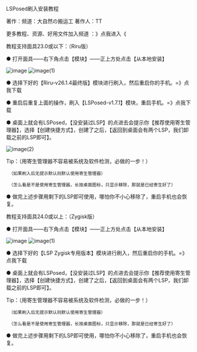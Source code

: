 LSPosed刷入安装教程

著作：频道：大自然の搬运工   著作人：TT

更多教程、资源、好用文件加入频道 ：》点我进入《  

教程支持面具23.0或以下：（Riru版）

● 打开面具——右下角点击【模块】——正上方处点击【从本地安装】

![image](https://user-images.githubusercontent.com/97335538/153760215-1b3bad81-05a8-4f21-b06f-22a3e93042cf.png)
![image(1)](https://user-images.githubusercontent.com/97335538/153760234-6c5d0f39-bf75-492e-a982-d66c0e8129fd.png)

        
● 选择下好的【Riru-v26.1.4最终版】模块进行刷入，然后重启你的手机。=》点我下载

● 重启后重复上面的操作，刷入【LSPosed-v1.7.1】模块，重启手机。=》点我下载

● 桌面上就会有LSPosed，【没安装过LSP】的点进去会提示你【推荐使用寄生管理器】，选择【创建快捷方式】，创建了之后，【返回到桌面会有两个LSP，我们卸载之前的LSP即可】。

![image(2)](https://user-images.githubusercontent.com/97335538/153760264-2a571469-d8a8-4155-9190-f5bd9ae225d7.png)



Tip：（用寄生管理器不容易被系统及软件检测，必做的一步！）
     
     （如果刷入后无提示默认则默认使用寄生管理器）
     
     （怎么看是不是使用寄生管理器，长按桌面图标，只显示移除，那就是已经寄生好了）

● 做完上述步骤用剩下的LSP即可使用，哪怕你不小心移除了，重启手机也会恢复。


教程支持面具24.0或以上：（Zygisk版）

● 打开面具——右下角点击【模块】——正上方处点击【从本地安装】

![image](https://user-images.githubusercontent.com/97335538/153760215-1b3bad81-05a8-4f21-b06f-22a3e93042cf.png)
![image(1)](https://user-images.githubusercontent.com/97335538/153760234-6c5d0f39-bf75-492e-a982-d66c0e8129fd.png)

● 选择下好的【LSP Zygisk专用版本】模块进行刷入，然后重启你的手机。=》点我下载

● 桌面上就会有LSPosed，【没安装过LSP】的点进去会提示你【推荐使用寄生管理器】，选择【创建快捷方式】，创建了之后，【返回到桌面会有两个LSP，我们卸载之前的LSP即可】。

Tip：（用寄生管理器不容易被系统及软件检测，必做的一步！）
     
     （如果刷入后无提示默认则默认使用寄生管理器）
     
     （怎么看是不是使用寄生管理器，长按桌面图标，只显示移除，那就是已经寄生好了）

● 做完上述步骤用剩下的LSP即可使用，哪怕你不小心移除了，重启手机也会恢复。




